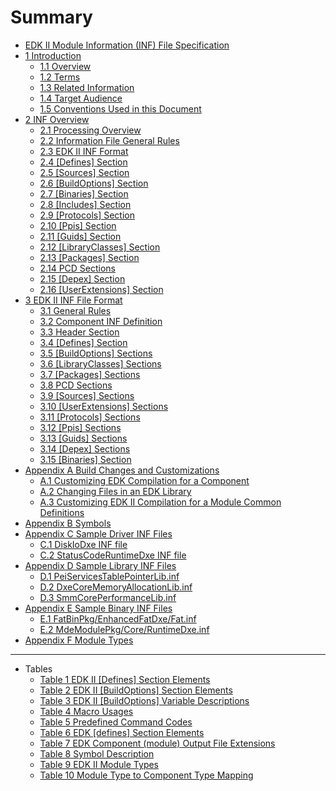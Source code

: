 <!--- @file
  Summary

  Copyright (c) 2007-2019, Intel Corporation. All rights reserved.<BR>

  Redistribution and use in source (original document form) and 'compiled'
  forms (converted to PDF, epub, HTML and other formats) with or without
  modification, are permitted provided that the following conditions are met:

  1) Redistributions of source code (original document form) must retain the
     above copyright notice, this list of conditions and the following
     disclaimer as the first lines of this file unmodified.

  2) Redistributions in compiled form (transformed to other DTDs, converted to
     PDF, epub, HTML and other formats) must reproduce the above copyright
     notice, this list of conditions and the following disclaimer in the
     documentation and/or other materials provided with the distribution.

  THIS DOCUMENTATION IS PROVIDED BY TIANOCORE PROJECT "AS IS" AND ANY EXPRESS OR
  IMPLIED WARRANTIES, INCLUDING, BUT NOT LIMITED TO, THE IMPLIED WARRANTIES OF
  MERCHANTABILITY AND FITNESS FOR A PARTICULAR PURPOSE ARE DISCLAIMED. IN NO
  EVENT SHALL TIANOCORE PROJECT  BE LIABLE FOR ANY DIRECT, INDIRECT, INCIDENTAL,
  SPECIAL, EXEMPLARY, OR CONSEQUENTIAL DAMAGES (INCLUDING, BUT NOT LIMITED TO,
  PROCUREMENT OF SUBSTITUTE GOODS OR SERVICES; LOSS OF USE, DATA, OR PROFITS;
  OR BUSINESS INTERRUPTION) HOWEVER CAUSED AND ON ANY THEORY OF LIABILITY,
  WHETHER IN CONTRACT, STRICT LIABILITY, OR TORT (INCLUDING NEGLIGENCE OR
  OTHERWISE) ARISING IN ANY WAY OUT OF THE USE OF THIS DOCUMENTATION, EVEN IF
  ADVISED OF THE POSSIBILITY OF SUCH DAMAGE.

-->

# Summary

* [EDK II Module Information (INF) File Specification](README.md#edk-ii-module-information-inf-file-specification)
* [1 Introduction](1_introduction/README.md#1-introduction)
  * [1.1 Overview](1_introduction/11_overview.md#11-overview)
  * [1.2 Terms](1_introduction/12_terms.md#12-terms)
  * [1.3 Related Information](1_introduction/13_related_information.md#13-related-information)
  * [1.4 Target Audience](1_introduction/14_target_audience.md#14-target-audience)
  * [1.5 Conventions Used in this Document](1_introduction/15_conventions_used_in_this_document.md#15-conventions-used-in-this-document)
* [2 INF Overview](2_inf_overview/README.md#2-inf-overview)
  * [2.1 Processing Overview](2_inf_overview/21_processing_overview.md#21-processing-overview)
  * [2.2 Information File General Rules](2_inf_overview/22_information_file_general_rules.md#22-information-file-general-rules)
  * [2.3 EDK II INF Format](2_inf_overview/23_edk_ii_inf_format.md#23-edk-ii-inf-format)
  * [2.4 [Defines] Section](2_inf_overview/24_[defines]_section.md#24-defines-section)
  * [2.5 [Sources] Section](2_inf_overview/25_[sources]_section.md#25-sources-section)
  * [2.6 [BuildOptions] Section](2_inf_overview/26_[buildoptions]_section.md#26-buildoptions-section)
  * [2.7 [Binaries] Section](2_inf_overview/27_[binaries]_section.md#27-binaries-section)
  * [2.8 [Includes] Section](2_inf_overview/28_[includes]_section.md#28-includes-section)
  * [2.9 [Protocols] Section](2_inf_overview/29_[protocols]_section.md#29-protocols-section)
  * [2.10 [Ppis] Section](2_inf_overview/210_[ppis]_section.md#210-ppis-section)
  * [2.11 [Guids] Section](2_inf_overview/211_[guids]_section.md#211-guids-section)
  * [2.12 [LibraryClasses] Section](2_inf_overview/212_[libraryclasses]_section.md#212-libraryclasses-section)
  * [2.13 [Packages] Section](2_inf_overview/213_[packages]_section.md#213-packages-section)
  * [2.14 PCD Sections](2_inf_overview/214_pcd_sections.md#214-pcd-sections)
  * [2.15 [Depex] Section](2_inf_overview/215_[depex]_section.md#215-depex-section)
  * [2.16 [UserExtensions] Section](2_inf_overview/216_[userextensions]_section.md#216-userextensions-section)
* [3 EDK II INF File Format](3_edk_ii_inf_file_format/README.md#3-edk-ii-inf-file-format)
  * [3.1 General Rules](3_edk_ii_inf_file_format/31_general_rules.md#31-general-rules)
  * [3.2 Component INF Definition](3_edk_ii_inf_file_format/32_component_inf_definition.md#32-component-inf-definition)
  * [3.3 Header Section](3_edk_ii_inf_file_format/33_header_section.md#33-header-section)
  * [3.4 [Defines] Section](3_edk_ii_inf_file_format/34_[defines]_section.md#34-defines-section)
  * [3.5 [BuildOptions] Sections](3_edk_ii_inf_file_format/35_[buildoptions]_sections.md#35-buildoptions-sections)
  * [3.6 [LibraryClasses] Sections](3_edk_ii_inf_file_format/36_[libraryclasses]_sections.md#36-libraryclasses-sections)
  * [3.7 [Packages] Sections](3_edk_ii_inf_file_format/37_[packages]_sections.md#37-packages-sections)
  * [3.8 PCD Sections](3_edk_ii_inf_file_format/38_pcd_sections.md#38-pcd-sections)
  * [3.9 [Sources] Sections](3_edk_ii_inf_file_format/39_[sources]_sections.md#39-sources-sections)
  * [3.10 [UserExtensions] Sections](3_edk_ii_inf_file_format/310_[userextensions]_sections.md#310-userextensions-sections)
  * [3.11 [Protocols] Sections](3_edk_ii_inf_file_format/311_[protocols]_sections.md#311-protocols-sections)
  * [3.12 [Ppis] Sections](3_edk_ii_inf_file_format/312_[ppis]_sections.md#312-ppis-sections)
  * [3.13 [Guids] Sections](3_edk_ii_inf_file_format/313_[guids]_sections.md#313-guids-sections)
  * [3.14 [Depex] Sections](3_edk_ii_inf_file_format/314_[depex]_sections.md#314-depex-sections)
  * [3.15 [Binaries] Section](3_edk_ii_inf_file_format/315_[binaries]_section.md#315-binaries-section)
* [Appendix A Build Changes and Customizations](appendix_a_build_changes_and_customizations.md#appendix-a-build-changes-and-customizations)
  * [A.1 Customizing EDK Compilation for a Component](appendix_a_build_changes_and_customizations.md#a1-customizing-edk-compilation-for-a-component)
  * [A.2 Changing Files in an EDK Library](appendix_a_build_changes_and_customizations.md#a2-changing-files-in-an-edk-library)
  * [A.3 Customizing EDK II Compilation for a Module Common Definitions](appendix_a_build_changes_and_customizations.md#a3-customizing-edk-ii-compilation-for-a-module-common-definitions)
* [Appendix B Symbols](appendix_b_symbols.md#appendix-b-symbols)
* [Appendix C Sample Driver INF Files](appendix_c_sample_driver_inf_files.md#appendix-c-sample-driver-inf-files)
  * [C.1 DiskIoDxe INF file](appendix_c_sample_driver_inf_files.md#c1-diskiodxe-inf-file)
  * [C.2 StatusCodeRuntimeDxe INF file](appendix_c_sample_driver_inf_files.md#c2-statuscoderuntimedxe-inf-file)
* [Appendix D Sample Library INF Files](appendix_d_sample_library_inf_files.md#appendix-d-sample-library-inf-files)
  * [D.1 PeiServicesTablePointerLib.inf](appendix_d_sample_library_inf_files.md#d1-peiservicestablepointerlibinf)
  * [D.2 DxeCoreMemoryAllocationLib.inf](appendix_d_sample_library_inf_files.md#d2-dxecorememoryallocationlibinf)
  * [D.3 SmmCorePerformanceLib.inf](appendix_d_sample_library_inf_files.md#d3-smmcoreperformancelibinf)
* [Appendix E Sample Binary INF Files](appendix_e_sample_binary_inf_files.md#appendix-e-sample-binary-inf-files)
  * [E.1 FatBinPkg/EnhancedFatDxe/Fat.inf](appendix_e_sample_binary_inf_files.md#e1-fatbinpkgenhancedfatdxefatinf)
  * [E.2 MdeModulePkg/Core/RuntimeDxe.inf](appendix_e_sample_binary_inf_files.md#e2-mdemodulepkgcoreruntimedxeinf)
* [Appendix F Module Types](appendix_f_module_types.md#appendix-f-module-types)
---
* Tables
  * [Table 1 EDK II [Defines] Section Elements](2_inf_overview/24_[defines]_section.md#table-1-edk-ii-defines-section-elements)
  * [Table 2 EDK II [BuildOptions] Section Elements](2_inf_overview/26_[buildoptions]_section.md#table-2-edk-ii-buildoptions-section-elements)
  * [Table 3 EDK II [BuildOptions] Variable Descriptions](2_inf_overview/26_[buildoptions]_section.md#table-3-edk-ii-buildoptions-variable-descriptions)
  * [Table 4 Macro Usages](3_edk_ii_inf_file_format/32_component_inf_definition.md#table-4-macro-usages)
  * [Table 5 Predefined Command Codes](3_edk_ii_inf_file_format/35_[buildoptions]_sections.md#table-5-predefined-command-codes)
  * [Table 6 EDK [defines] Section Elements](appendix_a_edk_inf_file_specification/a1_design_discussion.md#table-6-edk-defines-section-elements)
  * [Table 7 EDK Component (module) Output File Extensions](appendix_a_edk_inf_file_specification/a1_design_discussion.md#table-7-edk-component-module-output-file-extensions)
  * [Table 8 Symbol Description](appendix_c_symbols.md#table-8-symbol-description)
  * [Table 9 EDK II Module Types](appendix_g_module_types.md#table-9-edk-ii-module-types)
  * [Table 10 Module Type to Component Type Mapping](appendix_g_module_types.md#table-10-module-type-to-component-type-mapping)
